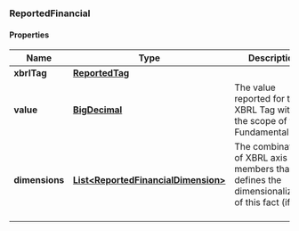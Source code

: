 
[//]: # (CLASS:ReportedFinancial)

[//]: # (KIND:object)

### ReportedFinancial

#### Properties

[//]: # (START_DEFINITION)

Name | Type | Description
------------ | ------------- | -------------
**xbrlTag** | [**ReportedTag**](ReportedTag.md) |  &nbsp;
**value** | [**BigDecimal**](BigDecimal.md) | The value reported for the XBRL Tag within the scope of the Fundamental &nbsp;
**dimensions** | [**List&lt;ReportedFinancialDimension&gt;**](ReportedFinancialDimension.md) | The combination of XBRL axis and members that defines the dimensionalization of this fact (if any) &nbsp;

[//]: # (END_DEFINITION)


[//]: # (CONTAINED_CLASS:ReportedTag)


[//]: # (CONTAINED_CLASS:BigDecimal)


[//]: # (CONTAINED_CLASS:ReportedFinancialDimension)





